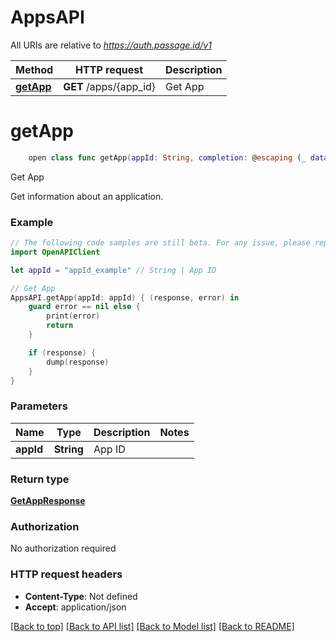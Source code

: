 # AppsAPI

All URIs are relative to *https://auth.passage.id/v1*

Method | HTTP request | Description
------------- | ------------- | -------------
[**getApp**](AppsAPI.md#getapp) | **GET** /apps/{app_id} | Get App


# **getApp**
```swift
    open class func getApp(appId: String, completion: @escaping (_ data: GetAppResponse?, _ error: Error?) -> Void)
```

Get App

Get information about an application.

### Example
```swift
// The following code samples are still beta. For any issue, please report via http://github.com/OpenAPITools/openapi-generator/issues/new
import OpenAPIClient

let appId = "appId_example" // String | App ID

// Get App
AppsAPI.getApp(appId: appId) { (response, error) in
    guard error == nil else {
        print(error)
        return
    }

    if (response) {
        dump(response)
    }
}
```

### Parameters

Name | Type | Description  | Notes
------------- | ------------- | ------------- | -------------
 **appId** | **String** | App ID | 

### Return type

[**GetAppResponse**](GetAppResponse.md)

### Authorization

No authorization required

### HTTP request headers

 - **Content-Type**: Not defined
 - **Accept**: application/json

[[Back to top]](#) [[Back to API list]](../README.md#documentation-for-api-endpoints) [[Back to Model list]](../README.md#documentation-for-models) [[Back to README]](../README.md)

